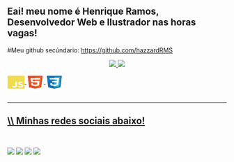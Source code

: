 
## Eai! meu nome é Henrique Ramos, Desenvolvedor Web e Ilustrador nas horas vagas! 

#Meu github secúndario: https://github.com/hazzardRMS
    
  
  
<div align="center">
  <a href="https://github.com/HenriqueRMS">
  <img height="180em" src="https://github-readme-stats.vercel.app/api?username=HenriqueRMS&show_icons=true&theme=tokyonight&include_all_commits=true&count_private=true"/>
  <img height="180em" src="https://github-readme-stats.vercel.app/api/top-langs/?username=HenriqueRMS&layout=compact&langs_count=7&theme=tokyonight"/>
</div>
  

<div style="display: inline_block"><br>
  <img align="center" alt="Js" height="30" width="40" src="https://raw.githubusercontent.com/devicons/devicon/master/icons/javascript/javascript-plain.svg">
  <img align="center" alt="HTML" height="30" width="40" src="https://raw.githubusercontent.com/devicons/devicon/master/icons/html5/html5-original.svg">
  <img align="center" alt="CSS" height="30" width="40" src="https://raw.githubusercontent.com/devicons/devicon/master/icons/css3/css3-original.svg">
</div>

 <br>
 <hr>
  <div> 
 <h2> \\ Minhas redes sociais abaixo! </h2>
 <br>

  
  <a href="https://instagram.com/henriquermss/" target="_blank"><img src="https://thumbsnap.com/i/169wrGm7.png" target="_blank"></a>                           <!-- Insta -->
  <a href = "mailto:henriqueramos.dev2022@gmail.com"><img src="https://thumbsnap.com/i/rXTPh9v4.png" target="_blank"></a>                                     <!-- Gmail -->
  <a href="https://www.linkedin.com/in/henrique-ramos-595653212/" target="_blank"><img src="https://thumbsnap.com/i/WxChJmJq.png" target="_blank"></a>        <!-- Linkedin -->
  <a href="https://www.behance.net/henriqueramosdsg" target="_blank"> <img src=https://thumbsnap.com/i/DK4K6HwW.png target="_blank"></a>                      <!-- Behance -->

</div>

  


